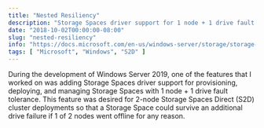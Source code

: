 ```yaml
---
title: "Nested Resiliency"
description: "Storage Spaces driver support for 1 node + 1 drive fault tolerance on 2-node S2D clusters."
date: "2018-10-02T00:00:00-08:00"
slug: "nested-resiliency"
info: "https://docs.microsoft.com/en-us/windows-server/storage/storage-spaces/nested-resiliency"
tags: [ "Microsoft", "Windows", "S2D" ]
---
```


During the development of Windows Server 2019, one of the features that I worked
on was adding Storage Spaces driver support for provisioning, deploying, and
managing Storage Spaces with 1 node + 1 drive fault tolerance. This feature was
desired for 2-node Storage Spaces Direct (S2D) cluster deployments so that a
Storage Space could survive an additional drive failure if 1 of 2 nodes went
offline for any reason.
